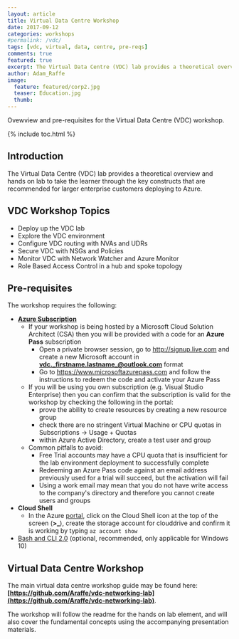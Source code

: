 ```yaml
---
layout: article
title: Virtual Data Centre Workshop
date: 2017-09-12
categories: workshops
#permalink: /vdc/
tags: [vdc, virtual, data, centre, pre-reqs]
comments: true
featured: true
excerpt: The Virtual Data Centre (VDC) lab provides a theoretical overview and hands on lab to take the learner through the key constructs that are recommended for larger enterprise customers deploying to Azure.     
author: Adam_Raffe
image:
  feature: featured/corp2.jpg
  teaser: Education.jpg
  thumb: 
---
```

Ovewview and pre-requisites for the Virtual Data Centre (VDC) workshop.

{% include toc.html %}

## Introduction
The Virtual Data Centre (VDC) lab provides a theoretical overview and hands on lab to take the learner through the key constructs that are recommended for larger enterprise customers deploying to Azure.     

## VDC Workshop Topics
* Deploy up the VDC lab 
* Explore the VDC environment
* Configure VDC routing with NVAs and UDRs
* Secure VDC with NSGs and Policies
* Monitor VDC with Network Watcher and Azure Monitor
* Role Based Access Control in a hub and spoke topology

## Pre-requisites
The workshop requires the following:
* **[Azure Subscription](../prereqs/prereqSubscription.md)**
  * If your workshop is being hosted by a Microsoft Cloud Solution Architect (CSA) then you will be provided with a code for an **Azure Pass** subscription
    * Open a private browser session, go to http://signup.live.com and create a new  Microsoft account in  **vdc._firstname.lastname_@outlook.com** format 
    * Go to https://www.microsoftazurepass.com and follow the instructions to redeem the code and activate your Azure Pass
  * If you will be using you own subscription (e.g. Visual Studio Enterprise) then you can confirm that the subscription is valid for the workshop by checking the following in the portal: 
    * prove the ability to create resources by creating a new resource group
    * check there are no stringent Virtual Machine or CPU quotas in Subscriptions -> Usage + Quotas
    * within Azure Active Directory, create a test user and group
  * Common pitfalls to avoid:
    * Free Trial accounts may have a CPU quota that is insufficient for the lab environment deployment to successfully complete
    * Redeeming an Azure Pass code against an email address previously used for a trial will succeed, but the activation will fail
    * Using a work email may mean that you do not have write access to the company's directory and therefore you cannot create users and groups
* **Cloud Shell**
  * In the Azure [portal](https://portal.azure.com), click on the Cloud Shell icon at the top of the screen (**>_**), create the storage account for clouddrive and confirm it is working by typing ```az account show```
* [Bash and CLI 2.0](../prereqs/prereqLxss.md) (optional, recommended, only applicable for Windows 10)

## Virtual Data Centre Workshop 

The main virtual data centre workshop guide may be found here:
**[https://github.com/Araffe/vdc-networking-lab](https://github.com/Araffe/vdc-networking-lab)**.

The workshop will follow the readme for the hands on lab element, and will also cover the fundamental concepts using the accompanying presentation materials. 
